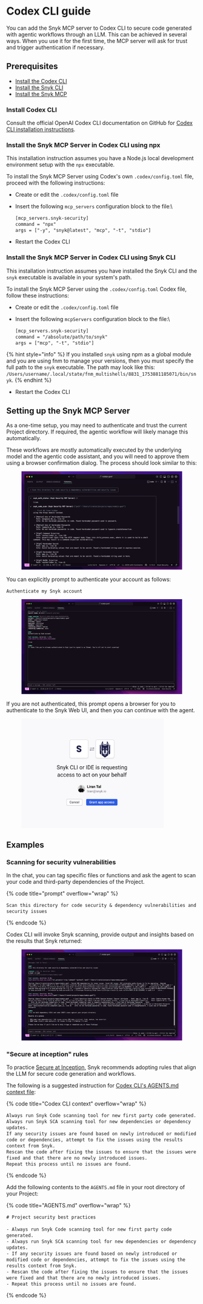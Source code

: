 # Codex CLI guide

You can add the Snyk MCP server to Codex CLI to secure code generated with agentic workflows through an LLM. This can be achieved in several ways. When you use it for the first time, the MCP server will ask for trust and trigger authentication if necessary.

## Prerequisites

* [Install the Codex CLI](codex-cli-guide.md#install-code-cli)
* [Install the Snyk CLI](../../../cli-ide-and-ci-cd-integrations/snyk-cli/install-or-update-the-snyk-cli/)
* [Install the Snyk MCP](codex-cli-guide.md#install-the-snyk-mcp-server-in-github-copilot)

### Install Codex CLI

Consult the official OpenAI Codex CLI documentation on GitHub for [Codex CLI installation instructions](https://app.gitbook.com/o/-M4tdxG8qotLgGZnLpFR/s/zCoTzHhADDnyD0YBwt1O/).

### Install the Snyk MCP Server in Codex CLI using npx

This installation instruction assumes you have a Node.js local development environment setup with the `npx` executable.

To install the Snyk MCP Server using Codex's own `.codex/config.toml` file, proceed with the following instructions:

* Create or edit the `.codex/config.toml` file
*   Insert the following `mcp_servers` configuration block to the file:\


    ```
    [mcp_servers.snyk-security]
    command = "npx"
    args = ["-y", "snyk@latest", "mcp", "-t", "stdio"]
    ```
* Restart the Codex CLI

### Install the Snyk MCP Server in Codex CLI using Snyk CLI

This installation instruction assumes you have installed the Snyk CLI and the `snyk` executable is available in your system's path.

To install the Snyk MCP Server using the `.codex/config.toml`  Codex file, follow these instructions:

* Create or edit the `.codex/config.toml` file
*   Insert the following `mcpServers` configuration block to the file:\


    ```
    [mcp_servers.snyk-security]
    command = "/absolute/path/to/snyk"
    args = ["mcp", "-t", "stdio"]
    ```

{% hint style="info" %}
&#x20;If you installed `snyk` using npm as a global module and you are using fnm to manage your versions, then you must specify the full path to the `snyk` executable. The path may look like this: `/Users/username/.local/state/fnm_multishells/8831_1753881185071/bin/snyk`.
{% endhint %}

* Restart the Codex CLI

## Setting up the Snyk MCP Server

As a one-time setup, you may need to authenticate and trust the current Project directory. If required, the agentic workflow will likely manage this automatically.

These workflows are mostly automatically executed by the underlying model and the agentic code assistant, and you will need to approve them using a browser confirmation dialog. The process should look similar to this:

<figure><img src="../../../.gitbook/assets/image (89).png" alt=""><figcaption></figcaption></figure>

You can explicitly prompt to authenticate your account as follows:

```
Authenticate my Snyk account
```

<figure><img src="../../../.gitbook/assets/image (93).png" alt=""><figcaption></figcaption></figure>

If you are not authenticated, this prompt opens a browser for you to authenticate to the Snyk Web UI, and then you can continue with the agent.

<figure><img src="../../../.gitbook/assets/image (91).png" alt="" width="375"><figcaption></figcaption></figure>

## Examples

### Scanning for security vulnerabilities

In the chat, you can tag specific files or functions and ask the agent to scan your code and third-party dependencies of the Project.

{% code title="prompt" overflow="wrap" %}
```
Scan this directory for code security & dependency vulnerabilities and security issues
```
{% endcode %}

Codex CLI will invoke Snyk scanning, provide output and insights based on the results that Snyk returned:

<figure><img src="../../../.gitbook/assets/image (94).png" alt=""><figcaption></figcaption></figure>

### "Secure at inception" rules

To practice [Secure at Inception](https://snyk.io/solutions/secure-ai-generated-code/), Snyk recommends adopting rules that align the LLM for secure code generation and workflows.

The following is a suggested instruction for [Codex CLI's AGENTS.md context file](https://github.com/openai/codex?tab=readme-ov-file#memory--project-docs):

{% code title="Codex CLI context" overflow="wrap" %}
```
Always run Snyk Code scanning tool for new first party code generated.
Always run Snyk SCA scanning tool for new dependencies or dependency updates.
If any security issues are found based on newly introduced or modified code or dependencies, attempt to fix the issues using the results context from Snyk.
Rescan the code after fixing the issues to ensure that the issues were fixed and that there are no newly introduced issues.
Repeat this process until no issues are found.
```
{% endcode %}

Add the following contents to the `AGENTS.md` file in your root directory of your Project:

{% code title="AGENTS.md" overflow="wrap" %}
```
# Project security best practices

- Always run Snyk Code scanning tool for new first party code generated.
- Always run Snyk SCA scanning tool for new dependencies or dependency updates.
- If any security issues are found based on newly introduced or modified code or dependencies, attempt to fix the issues using the results context from Snyk.
- Rescan the code after fixing the issues to ensure that the issues were fixed and that there are no newly introduced issues.
- Repeat this process until no issues are found.
```
{% endcode %}
